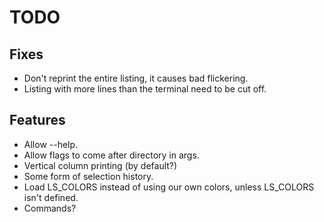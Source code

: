 # TODO

## Fixes
* Don't reprint the entire listing, it causes bad flickering.
* Listing with more lines than the terminal need to be cut off.

## Features
* Allow --help.
* Allow flags to come after directory in args.
* Vertical column printing (by default?)
* Some form of selection history.
* Load LS_COLORS instead of using our own colors, unless LS_COLORS isn't defined.
* Commands?

